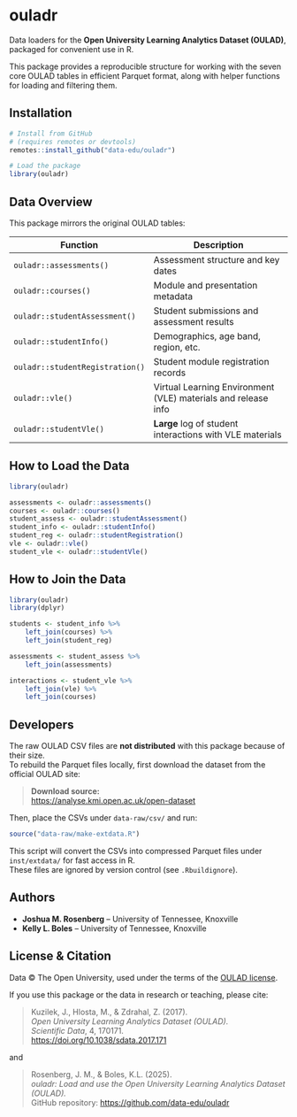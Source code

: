 
<!-- README.md is generated from README.Rmd. Please edit that file -->

# ouladr

Data loaders for the **Open University Learning Analytics Dataset
(OULAD)**, packaged for convenient use in R.

This package provides a reproducible structure for working with the
seven core OULAD tables in efficient Parquet format, along with helper
functions for loading and filtering them.

## Installation

``` r
# Install from GitHub
# (requires remotes or devtools)
remotes::install_github("data-edu/ouladr")

# Load the package
library(ouladr)
```

## Data Overview

This package mirrors the original OULAD tables:

| Function                        | Description                                                   |
|---------------------------------|---------------------------------------------------------------|
| `ouladr::assessments()`         | Assessment structure and key dates                            |
| `ouladr::courses()`             | Module and presentation metadata                              |
| `ouladr::studentAssessment()`   | Student submissions and assessment results                    |
| `ouladr::studentInfo()`         | Demographics, age band, region, etc.                          |
| `ouladr::studentRegistration()` | Student module registration records                           |
| `ouladr::vle()`                 | Virtual Learning Environment (VLE) materials and release info |
| `ouladr::studentVle()`          | **Large** log of student interactions with VLE materials      |

## How to Load the Data

``` r
library(ouladr)

assessments <- ouladr::assessments()
courses <- ouladr::courses()
student_assess <- ouladr::studentAssessment()
student_info <- ouladr::studentInfo()
student_reg <- ouladr::studentRegistration()
vle <- ouladr::vle()
student_vle <- ouladr::studentVle()
```

## How to Join the Data

``` r
library(ouladr) 
library(dplyr)

students <- student_info %>% 
    left_join(courses) %>% 
    left_join(student_reg)

assessments <- student_assess %>% 
    left_join(assessments)

interactions <- student_vle %>%
    left_join(vle) %>%
    left_join(courses)
```

## Developers

The raw OULAD CSV files are **not distributed** with this package
because of their size.  
To rebuild the Parquet files locally, first download the dataset from
the official OULAD site:

> **Download source:**  
> <https://analyse.kmi.open.ac.uk/open-dataset>

Then, place the CSVs under `data-raw/csv/` and run:

``` r
source("data-raw/make-extdata.R")
```

This script will convert the CSVs into compressed Parquet files under
`inst/extdata/` for fast access in R.  
These files are ignored by version control (see `.Rbuildignore`).

## Authors

- **Joshua M. Rosenberg** – University of Tennessee, Knoxville  
- **Kelly L. Boles** – University of Tennessee, Knoxville

## License & Citation

Data © The Open University, used under the terms of the [OULAD
license](https://analyse.kmi.open.ac.uk/open-dataset).

If you use this package or the data in research or teaching, please
cite:

> Kuzilek, J., Hlosta, M., & Zdrahal, Z. (2017).  
> *Open University Learning Analytics Dataset (OULAD).*  
> *Scientific Data*, 4, 170171.  
> <https://doi.org/10.1038/sdata.2017.171>

and

> Rosenberg, J. M., & Boles, K.L. (2025).  
> *ouladr: Load and use the Open University Learning Analytics Dataset
> (OULAD).*  
> GitHub repository: <https://github.com/data-edu/ouladr>
